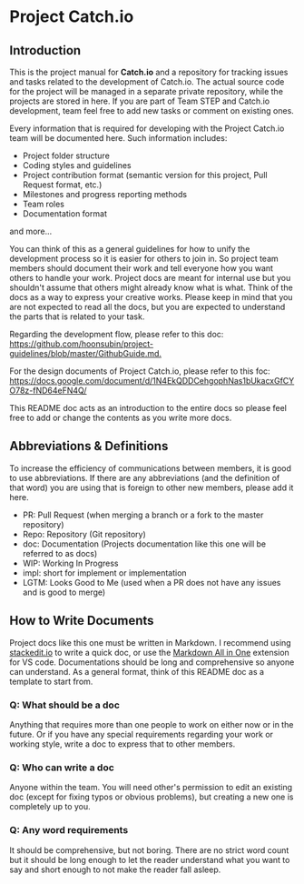 # Project Catch.io

## Introduction

This is the project manual for **Catch.io** and a repository for tracking issues and tasks related to the development of Catch.io.
The actual source code for the project will be managed in a separate private repository, while the projects are stored in here.
If you are part of Team STEP and Catch.io development, team feel free to add new tasks or comment on existing ones.

Every information that is required for developing with the Project Catch.io team will be documented here.
Such information includes:

- Project folder structure
- Coding styles and guidelines
- Project contribution format (semantic version for this project, Pull
  Request format, etc.)
- Milestones and progress reporting methods
- Team roles
- Documentation format

and more...

You can think of this as a general guidelines for how to unify the development process so it is easier for others to join in. So project team members should document their work and tell everyone how you want others to handle your work. Project docs are meant for internal use but you shouldn't assume that others might already know what is what. Think of the docs as a way to express your creative works.
Please keep in mind that you are not expected to read all the docs, but you are expected to understand the parts that is related to your task.

Regarding the development flow, please refer to this doc: <https://github.com/hoonsubin/project-guidelines/blob/master/GithubGuide.md.>

For the design documents of Project Catch.io, please refer to this foc: <https://docs.google.com/document/d/1N4EkQDDCehgophNas1bUkacxGfCYO78z-fND64eFN4Q/>

This README doc acts as an introduction to the entire docs so please feel free to add or change the contents as you write more docs.

## Abbreviations & Definitions

To increase the efficiency of communications between members, it is good to use abbreviations. If there are any abbreviations (and the definition of that word) you are using that is foreign to other new members, please add it here.

- PR: Pull Request (when merging a branch or a fork to the master
  repository)
- Repo: Repository (Git repository)
- doc: Documentation (Projects documentation like this one will be referred to as docs)
- WIP: Working In Progress
- impl: short for implement or implementation
- LGTM: Looks Good to Me (used when a PR does not have any issues and is good to merge)

## How to Write Documents

Project docs like this one must be written in Markdown. I recommend using [stackedit.io](https://stackedit.io) to write a quick doc, or use the [Markdown All in One](https://marketplace.visualstudio.com/items?itemName=yzhang.markdown-all-in-one) extension for VS code. Documentations should be long and comprehensive so anyone can understand.
As a general format, think of this README doc as a template to start from.

### Q: What should be a doc

Anything that requires more than one people to work on either now or in the future. Or if you have any special requirements regarding your work or working style, write a doc to express that to other members.

### Q: Who can write a doc

Anyone within the team. You will need other's permission to edit an existing doc (except for fixing typos or obvious problems), but creating a new one is completely up to you.

### Q: Any word requirements

It should be comprehensive, but not boring. There are no strict word count but it should be long enough to let the reader understand what you want to say and short enough to not make the reader fall asleep.
